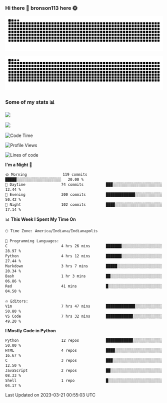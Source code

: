 ### Hi there 👋 bronson113 here 🌞
<div align="center">

![GitHub Snake Light](https://raw.githubusercontent.com/bronson113/bronson113/snake/github-snake.svg#gh-light-mode-only)

![GitHub Snake dark](https://raw.githubusercontent.com/bronson113/bronson113/snake/github-snake-dark.svg#gh-dark-mode-only)

</div>

### Some of my stats 📊
![](https://github-readme-stats-sigma-five.vercel.app/api?username=bronson113&theme=transparent&show_icons=true)

![](https://github-readme-stats-sigma-five.vercel.app/api/top-langs/?username=bronson113&theme=transparent&layout=compact&card_width=445)



<!--START_SECTION:waka-->
![Code Time](http://img.shields.io/badge/Code%20Time-133%20hrs%207%20mins-blue)

![Profile Views](http://img.shields.io/badge/Profile%20Views-0-blue)

![Lines of code](https://img.shields.io/badge/From%20Hello%20World%20I%27ve%20Written-270.0%20thousand%20lines%20of%20code-blue)

**I'm a Night 🦉** 

```text
🌞 Morning                119 commits         █████░░░░░░░░░░░░░░░░░░░░   20.00 % 
🌆 Daytime                74 commits          ███░░░░░░░░░░░░░░░░░░░░░░   12.44 % 
🌃 Evening                300 commits         █████████████░░░░░░░░░░░░   50.42 % 
🌙 Night                  102 commits         ████░░░░░░░░░░░░░░░░░░░░░   17.14 % 
```


📊 **This Week I Spent My Time On** 

```text
🕑︎ Time Zone: America/Indiana/Indianapolis

💬 Programming Languages: 
C                        4 hrs 26 mins       ███████░░░░░░░░░░░░░░░░░░   28.97 % 
Python                   4 hrs 12 mins       ███████░░░░░░░░░░░░░░░░░░   27.44 % 
Markdown                 3 hrs 7 mins        █████░░░░░░░░░░░░░░░░░░░░   20.34 % 
Bash                     1 hr 3 mins         ██░░░░░░░░░░░░░░░░░░░░░░░   06.86 % 
Red                      41 mins             █░░░░░░░░░░░░░░░░░░░░░░░░   04.50 % 

🔥 Editors: 
Vim                      7 hrs 47 mins       █████████████░░░░░░░░░░░░   50.80 % 
VS Code                  7 hrs 32 mins       ████████████░░░░░░░░░░░░░   49.20 % 
```

**I Mostly Code in Python** 

```text
Python                   12 repos            ████████████░░░░░░░░░░░░░   50.00 % 
HTML                     4 repos             ████░░░░░░░░░░░░░░░░░░░░░   16.67 % 
C                        3 repos             ███░░░░░░░░░░░░░░░░░░░░░░   12.50 % 
JavaScript               2 repos             ██░░░░░░░░░░░░░░░░░░░░░░░   08.33 % 
Shell                    1 repo              █░░░░░░░░░░░░░░░░░░░░░░░░   04.17 % 
```




 Last Updated on 2023-03-21 00:55:03 UTC
<!--END_SECTION:waka-->
